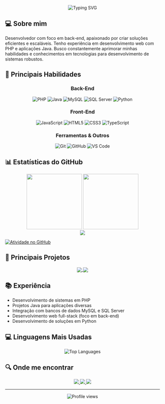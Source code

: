 <div align="center">
  <img src="https://readme-typing-svg.herokuapp.com/?font=Fira+Code&size=35&pause=1000&color=712FC0&center=true&vCenter=true&random=false&width=600&height=70&lines=Olá!+Eu+sou+o+Matheus+Yan;Desenvolvedor+Back-End;PHP+%7C+Java+%7C+SQL" alt="Typing SVG" />
</div>

## 💻 Sobre mim

Desenvolvedor com foco em back-end, apaixonado por criar soluções eficientes e escaláveis. Tenho experiência em desenvolvimento web com PHP e aplicações Java. Busco constantemente aprimorar minhas habilidades e conhecimentos em tecnologias para desenvolvimento de sistemas robustos.

## 🚀 Principais Habilidades

<div align="center">
  
  ### Back-End
  ![PHP](https://img.shields.io/badge/PHP-777BB4?style=for-the-badge&logo=php&logoColor=white)
  ![Java](https://img.shields.io/badge/Java-ED8B00?style=for-the-badge&logo=openjdk&logoColor=white)
  ![MySQL](https://img.shields.io/badge/MySQL-005C84?style=for-the-badge&logo=mysql&logoColor=white)
  ![SQL Server](https://img.shields.io/badge/Microsoft_SQL_Server-CC2927?style=for-the-badge&logo=microsoft-sql-server&logoColor=white)
  ![Python](https://img.shields.io/badge/Python-3776AB?style=for-the-badge&logo=python&logoColor=white)
  
  ### Front-End
  ![JavaScript](https://img.shields.io/badge/JavaScript-F7DF1E?style=for-the-badge&logo=javascript&logoColor=black)
  ![HTML5](https://img.shields.io/badge/HTML5-E34F26?style=for-the-badge&logo=html5&logoColor=white)
  ![CSS3](https://img.shields.io/badge/CSS3-1572B6?style=for-the-badge&logo=css3&logoColor=white)
  ![TypeScript](https://img.shields.io/badge/TypeScript-007ACC?style=for-the-badge&logo=typescript&logoColor=white)
  
  ### Ferramentas & Outros
  ![Git](https://img.shields.io/badge/GIT-E44C30?style=for-the-badge&logo=git&logoColor=white)
  ![GitHub](https://img.shields.io/badge/GitHub-100000?style=for-the-badge&logo=github&logoColor=white)
  ![VS Code](https://img.shields.io/badge/Visual_Studio_Code-0078D4?style=for-the-badge&logo=visual-studio-code&logoColor=white)
</div>

## 📊 Estatísticas do GitHub

<div align="center">
  <img height="180em" src="https://github-readme-stats.vercel.app/api?username=MatheusYanr&show_icons=true&theme=midnight-purple&locale=pt-br&include_all_commits=true&count_private=true"/>
  <img height="180em" src="https://github-readme-stats.vercel.app/api/top-langs/?username=MatheusYanr&layout=compact&langs_count=7&theme=midnight-purple"/>
</div>

<div align="center">
  <img src="https://github-profile-trophy.vercel.app/?username=MatheusYanr&theme=nord&row=1&column=6&margin-w=15&margin-h=15" />
</div>

[![Atividade no GitHub](https://github-readme-activity-graph.vercel.app/graph?username=MatheusYanr&bg_color=0d1117&color=8a2be2&line=9146ff&point=9370db&area=true&hide_border=true)](https://github.com/MatheusYanr)

## 🎯 Principais Projetos

<div align="center">
  <a href="https://github.com/MatheusYanr/java_projects">
    <img align="center" src="https://github-readme-stats.vercel.app/api/pin/?username=MatheusYanr&repo=java_projects&theme=midnight-purple" />
  </a>
  <a href="https://github.com/Szaiago/AquaMundi">
    <img align="center" src="https://github-readme-stats.vercel.app/api/pin/?username=Szaiago&repo=AquaMundi&theme=midnight-purple" />
  </a>
</div>

## 📚 Experiência

- Desenvolvimento de sistemas em PHP
- Projetos Java para aplicações diversas
- Integração com bancos de dados MySQL e SQL Server
- Desenvolvimento web full-stack (foco em back-end)
- Desenvolvimento de soluções em Python

## 💻 Linguagens Mais Usadas

<div align="center">
  <img src="https://github-readme-stats.vercel.app/api/top-langs/?username=MatheusYanr&layout=compact&theme=midnight-purple" alt="Top Languages" />
</div>

## 🔍 Onde me encontrar

<div align="center">
  <a href="https://www.linkedin.com/in/matheusyandosreis/" target="_blank">
    <img src="https://img.shields.io/badge/-LinkedIn-%230077B5?style=for-the-badge&logo=linkedin&logoColor=white">
  </a>
  <a href="mailto:reismatheusyan87@gmail.com" target="_blank">
    <img src="https://img.shields.io/badge/-Gmail-%23333?style=for-the-badge&logo=gmail&logoColor=white">
  </a>
  <a href="https://www.instagram.com/matheus_yan_reis/" target="_blank">
    <img src="https://img.shields.io/badge/Instagram-E4405F?style=for-the-badge&logo=instagram&logoColor=white">
  </a>
</div>

---

<div align="center">
  <img src="https://komarev.com/ghpvc/?username=MatheusYanr&color=blueviolet&style=flat-square&label=Visualizações+do+Perfil" alt="Profile views" />
</div>
